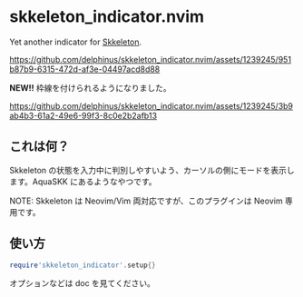 # skkeleton\_indicator.nvim

Yet another indicator for [Skkeleton][].

[Skkeleton]: https://github.com/vim-skk/skkeleton

https://github.com/delphinus/skkeleton_indicator.nvim/assets/1239245/951b87b9-6315-472d-af3e-04497acd8d88

**NEW!!** 枠線を付けられるようになりました。

https://github.com/delphinus/skkeleton_indicator.nvim/assets/1239245/3b9ab4b3-61a2-49e6-99f3-8c0e2b2afb13

## これは何？

Skkeleton の状態を入力中に判別しやすいよう、カーソルの側にモードを表示します。AquaSKK にあるようなやつです。

NOTE: Skkeleton は Neovim/Vim 両対応ですが、このプラグインは Neovim 専用です。

## 使い方

```lua
require'skkeleton_indicator'.setup{}
```

オプションなどは doc を見てください。
